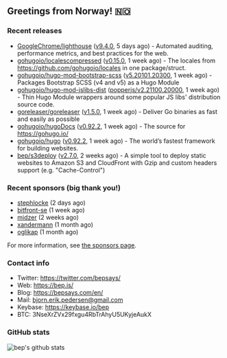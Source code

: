 ## Greetings from Norway! 🇳🇴

### Recent releases
- [GoogleChrome/lighthouse](https://github.com/GoogleChrome/lighthouse) ([v9.4.0](https://github.com/GoogleChrome/lighthouse/releases/tag/v9.4.0), 5 days ago) - Automated auditing, performance metrics, and best practices for the web.
- [gohugoio/localescompressed](https://github.com/gohugoio/localescompressed) ([v0.15.0](https://github.com/gohugoio/localescompressed/releases/tag/v0.15.0), 1 week ago) - The locales from https://github.com/gohugoio/locales in one package/struct.
- [gohugoio/hugo-mod-bootstrap-scss](https://github.com/gohugoio/hugo-mod-bootstrap-scss) ([v5.20101.20300](https://github.com/gohugoio/hugo-mod-bootstrap-scss/releases/tag/v5.20101.20300), 1 week ago) - Packages Bootstrap SCSS (v4 and v5) as a Hugo Module
- [gohugoio/hugo-mod-jslibs-dist](https://github.com/gohugoio/hugo-mod-jslibs-dist) ([popperjs/v2.21100.20000](https://github.com/gohugoio/hugo-mod-jslibs-dist/releases/tag/popperjs%2Fv2.21100.20000), 1 week ago) - Thin Hugo Module wrappers around some popular JS libs&#39; distribution source code.
- [goreleaser/goreleaser](https://github.com/goreleaser/goreleaser) ([v1.5.0](https://github.com/goreleaser/goreleaser/releases/tag/v1.5.0), 1 week ago) - Deliver Go binaries as fast and easily as possible
- [gohugoio/hugoDocs](https://github.com/gohugoio/hugoDocs) ([v0.92.2](https://github.com/gohugoio/hugoDocs/releases/tag/v0.92.2), 1 week ago) - The source for https://gohugo.io/
- [gohugoio/hugo](https://github.com/gohugoio/hugo) ([v0.92.2](https://github.com/gohugoio/hugo/releases/tag/v0.92.2), 1 week ago) - The world’s fastest framework for building websites.
- [bep/s3deploy](https://github.com/bep/s3deploy) ([v2.7.0](https://github.com/bep/s3deploy/releases/tag/v2.7.0), 2 weeks ago) - A simple tool to deploy static websites to Amazon S3 and CloudFront with Gzip and custom headers support (e.g. &#34;Cache-Control&#34;)


### Recent sponsors (big thank you!)

- [stephlocke](https://github.com/stephlocke) (2 days ago)
- [bitfront-se](https://github.com/bitfront-se) (1 week ago)
- [midzer](https://github.com/midzer) (2 weeks ago)
- [xandermann](https://github.com/xandermann) (1 month ago)
- [oglikap](https://github.com/oglikap) (1 month ago)

For more information, see [the sponsors page](https://github.com/sponsors/bep/).

### Contact info
- Twitter: https://twitter.com/bepsays/
- Web: https://bep.is/
- Blog: https://bepsays.com/en/
- Mail: bjorn.erik.pedersen@gmail.com
- Keybase: https://keybase.io/bep
- BTC: 3NseXrZVx29fxgu4RbTrAhyU5UKyjeAukX


### GitHub stats
![bep's github stats](https://github-readme-stats.vercel.app/api?username=bep&count_private=true&hide_title=true)

